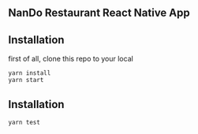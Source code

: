 ## NanDo Restaurant React Native App

## Installation

first of all, clone this repo to your local

```
yarn install
yarn start
```

## Installation

```
yarn test
```
